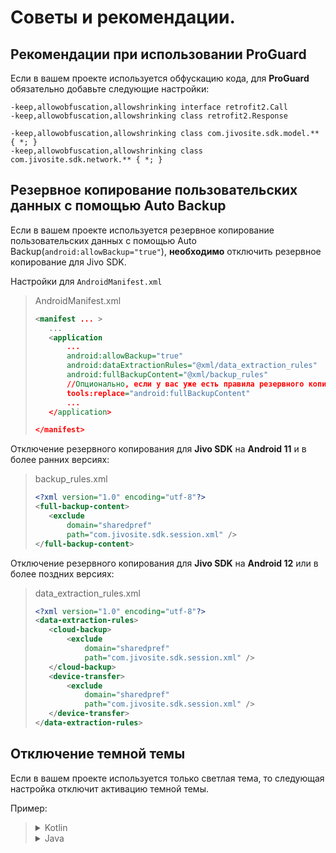 Советы и рекомендации.
=================================

## Рекомендации при использовании ProGuard
Если в вашем проекте используется обфускацию кода, для **ProGuard** обязательно добавьте следующие настройки:

```
-keep,allowobfuscation,allowshrinking interface retrofit2.Call
-keep,allowobfuscation,allowshrinking class retrofit2.Response

-keep,allowobfuscation,allowshrinking class com.jivosite.sdk.model.** { *; }
-keep,allowobfuscation,allowshrinking class com.jivosite.sdk.network.** { *; }
```

## Резервное копирование пользовательских данных с помощью Auto Backup
Если в вашем проекте используется резервное копирование пользовательских данных с помощью Auto Backup(`android:allowBackup="true"`), **необходимо** отключить резервное копирование для Jivo SDK.

Настройки для `AndroidManifest.xml`
>AndroidManifest.xml
>```xml
><manifest ... >
>    ...
>    <application
>        ...
>        android:allowBackup="true"
>        android:dataExtractionRules="@xml/data_extraction_rules"
>        android:fullBackupContent="@xml/backup_rules"
>        //Опционально, если у вас уже есть правила резервного копирования
>        tools:replace="android:fullBackupContent"
>        ...
>    </application>
>
></manifest>
>```

Отключение резервного копирования для **Jivo SDK** на **Android 11** и в более ранних версиях:
>backup_rules.xml
>```xml
><?xml version="1.0" encoding="utf-8"?>
><full-backup-content>
>    <exclude
>        domain="sharedpref"
>        path="com.jivosite.sdk.session.xml" />
></full-backup-content>
>```

Отключение резервного копирования для **Jivo SDK** на **Android 12** или в более поздних версиях:
>data_extraction_rules.xml
>```xml
><?xml version="1.0" encoding="utf-8"?>
><data-extraction-rules>
>    <cloud-backup>
>        <exclude
>            domain="sharedpref"
>            path="com.jivosite.sdk.session.xml" />
>    </cloud-backup>
>    <device-transfer>
>        <exclude
>            domain="sharedpref"
>            path="com.jivosite.sdk.session.xml" />
>    </device-transfer>
></data-extraction-rules>
>```

## Отключение темной темы
Если в вашем проекте используется только светлая тема, то следующая настройка отключит активацию темной темы.

Пример:
> <details><summary>Kotlin</summary>
>
>```kotlin
>class MainActivity : AppCompatActivity() {
>
>    override fun onCreate(savedInstanceState: Bundle?) {
>        super.onCreate(savedInstanceState)
>        AppCompatDelegate.setDefaultNightMode(AppCompatDelegate.MODE_NIGHT_NO)
>    }
>}
>```
></details>
>
> <details> <summary>Java</summary>
>
>```java
>public class MainActivity extends AppCompatActivity {
>    ...
>
>    @Override
>    protected void onCreate(Bundle savedInstanceState) {
>        super.onCreate(savedInstanceState);
>        AppCompatDelegate.setDefaultNightMode(AppCompatDelegate.MODE_NIGHT_NO);
>        ...
>    }
>    ...
>}
>```
></details>
